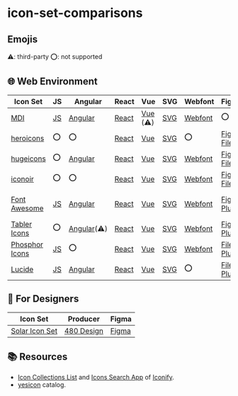 # icon-set-comparisons

## Emojis

⚠️: third-party
⭕: not supported

## 🌐 Web Environment

| Icon Set | JS | Angular | React | Vue | SVG | Webfont | Figma | License |
|---|---|---|---|---|---|---|---|---|
| [MDI](https://pictogrammers.com/libraries/) | [JS](https://github.com/Templarian/MaterialDesign-JS) | [Angular](https://github.com/Templarian/MaterialDesign-Angular-Material) | [React](https://github.com/Templarian/MaterialDesign-React) | [Vue](https://github.com/therufa/mdi-vue) (⚠️) | [SVG](https://github.com/Templarian/MaterialDesign-SVG) | [Webfont](https://github.com/Templarian/MaterialDesign-Webfont) | ⭕ | [Pictogrammers Free License](https://pictogrammers.com/docs/general/license/) |
| [heroicons](https://heroicons.com/) | ⭕ | ⭕ | [React](https://github.com/tailwindlabs/heroicons?tab=readme-ov-file#react) | [Vue](https://github.com/tailwindlabs/heroicons?tab=readme-ov-file#vue) | [SVG](https://github.com/tailwindlabs/heroicons?tab=readme-ov-file#basic-usage) | ⭕ | [Figma File](https://www.figma.com/community/file/1143911270904274171) | [MIT](https://github.com/tailwindlabs/heroicons?tab=MIT-1-ov-file#readme) |
| [hugeicons](https://hugeicons.com/) | ⭕ | [Angular](https://docs.hugeicons.com/installation/angular-package-installation) | [React](https://docs.hugeicons.com/usage/using-react) | [Vue](https://docs.hugeicons.com/installation/vue-package-installation) | [SVG](https://hugeicons.com/icons) | [Webfont](https://docs.hugeicons.com/installation/icon-pack-installation) | [Figma File](https://hugeicons.com/figma-icon-library) | [MIT](https://github.com/hugeicons/hugeicons-react?tab=MIT-1-ov-file#readme)? / [Pro](https://hugeicons.com/license-agreement) |
| [iconoir](https://iconoir.com/) | ⭕ | ⭕ | [React](https://iconoir.com/docs/packages/iconoir-react) | [Vue](https://iconoir.com/docs/packages/iconoir-vue) | [SVG](https://iconoir.com/) | [Webfont](https://iconoir.com/docs/packages/css) | [Figma File](https://www.figma.com/community/file/983248991460488027) | [MIT](https://github.com/iconoir-icons/iconoir?tab=MIT-1-ov-file#readme) |
| [Font Awesome](https://fontawesome.com/) | [JS](https://docs.fontawesome.com/web/use-with/require-js) | [Angular](https://docs.fontawesome.com/web/use-with/angular) | [React](https://docs.fontawesome.com/web/use-with/react) | [Vue](https://docs.fontawesome.com/web/use-with/vue) | [SVG](https://docs.fontawesome.com/web/setup/host-yourself/svg-js) | [Webfont](https://docs.fontawesome.com/web/use-with/scss) | [Figma Plugin](https://docs.fontawesome.com/desktop/add-icons/figma-plugin) | [Font Awesome Free License](https://github.com/FortAwesome/Font-Awesome?tab=License-1-ov-file#readme) / [Pro](https://fontawesome.com/license) |
| [Tabler Icons](https://tabler.io/icons) | ⭕ | [Angular](https://github.com/tabler/tabler-icons?tab=readme-ov-file#angular)(⚠️) | [React](https://github.com/tabler/tabler-icons?tab=readme-ov-file#react) | [Vue](https://github.com/tabler/tabler-icons?tab=readme-ov-file#vue) | [SVG](https://tabler.io/icons) | [Webfont](https://github.com/tabler/tabler-icons?tab=readme-ov-file#iconfont) | [Figma Plugin](https://www.figma.com/community/plugin/1169807996149376642/tabler-icons) | [MIT](https://github.com/tabler/tabler-icons?tab=MIT-1-ov-file#readme) |
| [Phosphor Icons](https://phosphoricons.com/) | [JS](https://github.com/phosphor-icons/webcomponents) | ⭕ | [React](https://github.com/phosphor-icons/react) | [Vue](https://github.com/phosphor-icons/vue) | [SVG](https://phosphoricons.com/) | [Webfont](https://github.com/phosphor-icons/pack) | [File](https://www.figma.com/community/file/903830135544202908) / [Plugin](https://www.figma.com/community/plugin/898620911119764089/phosphor-icons) | [MIT](https://github.com/phosphor-icons/core?tab=MIT-1-ov-file#readme) |
| [Lucide](https://lucide.dev/) | [JS](https://github.com/lucide-icons/lucide/tree/main/packages/lucide) | [Angular](https://github.com/lucide-icons/lucide/tree/main/packages/lucide-angular) | [React](https://github.com/lucide-icons/lucide/tree/main/packages/lucide-react) | [Vue](https://github.com/lucide-icons/lucide/tree/main/packages/lucide-vue) | [SVG](https://lucide.dev/icons/) | ⭕ | [File](https://www.figma.com/community/file/1080851853377107006) / [Plugin](https://www.figma.com/community/plugin/939567362549682242/lucide-icons) | [ISC License](https://github.com/lucide-icons/lucide?tab=ISC-1-ov-file#readme) |

## 🎨 For Designers

| Icon Set | Producer | Figma |
|---|---|---|
| [Solar Icon Set](https://github.com/480-Design/Solar-Icon-Set) | [480 Design](https://www.figma.com/@480design) | [Figma](https://www.figma.com/community/file/1166831539721848736/solar-icons-set) |

## 📚 Resources

- [Icon Collections List](https://github.com/iconify/icon-sets/blob/master/collections.md) and [Icons Search App](https://icon-sets.iconify.design/) of [Iconify](https://github.com/iconify).
- [yesicon](https://yesicon.app/) catalog.
